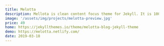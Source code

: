 ```yaml
---
title: Melotta
description: Mellota is clean content focus theme for Jekyll. It is 100% responsive means it will fit in various device of different size
image: '/assets/img/projects/melotta-preview.jpg'
price: 49
home: https://jekyllthemes.io/theme/melotta-blog-jekyll-theme
demo: https://melotta.netlify.com/
date: 2019-03-18
---
```

